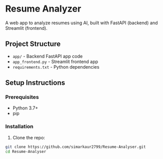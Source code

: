 # Resume Analyzer

A web app to analyze resumes using AI, built with FastAPI (backend) and Streamlit (frontend).

## Project Structure

- `app/` - Backend FastAPI app code  
- `app_frontend.py` - Streamlit frontend app  
- `requirements.txt` - Python dependencies  

## Setup Instructions

### Prerequisites

- Python 3.7+
- pip

### Installation

1. Clone the repo:

```bash
git clone https://github.com/simarkaur2799/Resume-Analyser.git
cd Resume-Analyser
